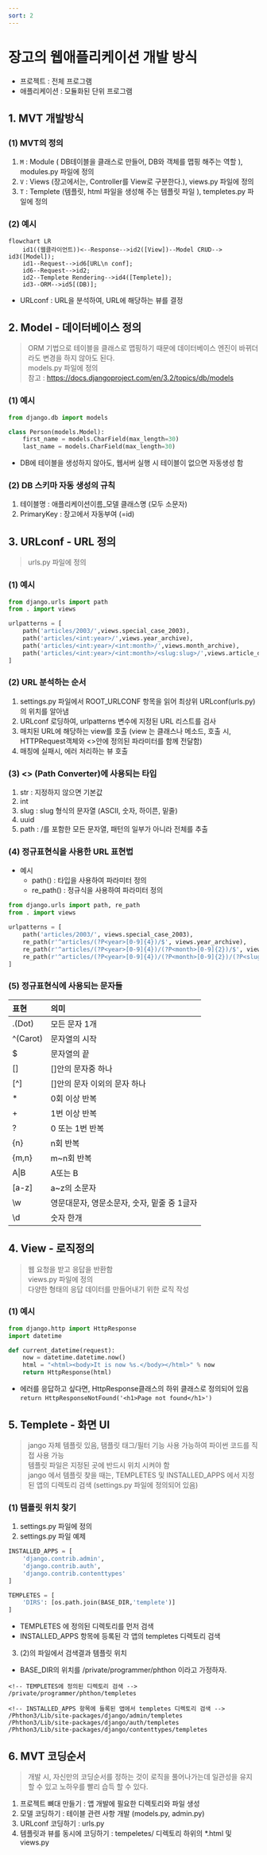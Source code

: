 ```yaml
---
sort: 2
---
```


# 장고의 웹애플리케이션 개발 방식

+ 프로젝트 : 전체 프로그램
+ 애플리케이션 : 모듈화된 단위 프로그램

## 1. MVT 개발방식

### (1) MVT의 정의
1. `M` : Module ( DB테이블을 클래스로 만들어, DB와 객체를 맵핑 해주는 역할 ), modules.py 파일에 정의
2. `V` : Views (장고에서는, Controller를 View로 구분한다.), views.py 파일에 정의
3. `T` : Templete (템플릿, html 파일을 생성해 주는 템플릿 파일 ), templetes.py 파일에 정의

### (2) 예시

```mermaid
flowchart LR
    id1((웹클라이언트))<--Response-->id2([View])--Model CRUD--> id3([Model]);
    id1--Request-->id6[URL\n conf];
    id6--Request-->id2;
    id2--Templete Rendering-->id4([Templete]);
    id3--ORM-->id5[(DB)];
```

+ URLconf : URL을 분석하여, URL에 해당하는 뷰를 결정

## 2. Model - 데이터베이스 정의
> ORM 기법으로 테이블을 클래스로 맵핑하기 때문에 데이터베이스 엔진이 바뀌더라도 변경을 하지 않아도 된다.   
> models.py 파일에 정의   
> 참고 : <https://docs.djangoproject.com/en/3.2/topics/db/models>   

### (1) 예시   

```python
from django.db import models

class Person(models.Model):
    first_name = models.CharField(max_length=30)
    last_name = models.CharField(max_length=30)
```

+ DB에 테이블을 생성하지 않아도, 웹서버 실행 시 테이블이 없으면 자동생성 함

### (2) DB 스키마 자동 생성의 규칙
1. 테이블명 : 애플리케이션이름_모델 클래스명 (모두 소문자)
2. PrimaryKey : 장고에서 자동부여 (=id)

## 3. URLconf - URL 정의
> urls.py 파일에 정의   

### (1) 예시

```python
from django.urls import path
from . import views

urlpatterns = [
    path('articles/2003/',views.special_case_2003),
    path('articles/<int:year>/',views.year_archive),
    path('articles/<int:year>/<int:month>/',views.month_archive),
    path('articles/<int:year>/<int:month>/<slug:slug>/',views.article_detail),
]
```

### (2) URL 분석하는 순서
1. settings.py 파일에서 ROOT_URLCONF 항목을 읽어 최상위 URLconf(urls.py)의 위치를 알아냄
2. URLconf 로딩하여, urlpatterns 변수에 지정된 URL 리스트를 검사
3. 매치된 URL에 해당하는 view를 호출 (view 는 클래스나 메소드, 호출 시, HTTPRequest객체와 <>안에 정의된 파라미터를 함께 전달함)
4. 매칭에 실패시, 에러 처리하는 뷰 호출

### (3) <> (Path Converter)에 사용되는 타입
1. str : 지정하지 않으면 기본값
2. int
3. slug : slug 형식의 문자열 (ASCII, 숫자, 하이픈, 밑줄)
4. uuid 
5. path : /를 포함한 모든 문자열, 패턴의 일부가 아니라 전체를 추출

### (4) 정규표현식을 사용한 URL 표현법

+ 예시
    - path() : 타입을 사용하여 파라미터 정의
    - re_path() : 정규식을 사용하여 파라미터 정의

```python
from django.urls import path, re_path
from . import views

urlpatterns = [
    path('articles/2003/', views.special_case_2003),
    re_path(r'^articles/(?P<year>[0-9]{4})/$', views.year_archive),
    re_path(r'^articles/(?P<year>[0-9]{4})/(?P<month>[0-9]{2})/$', views.month_archive),
    re_path(r'^articles/(?P<year>[0-9]{4})/(?P<month>[0-9]{2})/(?P<slug>[\w-]+)/$',views.article_detail)
]
```

### (5) 정규표현식에 사용되는 문자들

|표현   |의미   |
|:---   |:---   |
|.(Dot) |모든 문자 1개  |
|^(Carot)    |문자열의 시작  |
|$      |문자열의 끝    |
|[]     |[]안의 문자중 하나 |
|[^]    |[]안의 문자 이외의 문자 하나   |
|*      |0회 이상 반복  |
|+      |1번 이상 반복  |
|?      |0 또는 1번 반복    |
|{n}    |n회 반복   |
|{m,n}  |m~n회 반복 |
|A\|B     |A또는 B  |
|[a-z]  |a~z의 소문자   |
|\w     |영문대문자, 영문소문자, 숫자, 밑줄 중 1글자    |
|\d     |숫자 한개  |

## 4. View - 로직정의
> 웹 요청을 받고 응답을 반환함   
> views.py 파일에 정의   
> 다양한 형태의 응답 데이터를 만들어내기 위한 로직 작성   

### (1) 예시

```python
from django.http import HttpResponse
import datetime

def current_datetime(request):
    now = datetime.datetime.now()
    html = "<html><body>It is now %s.</body></html>" % now
    return HttpResponse(html)
```

+ 에러를 응답하고 싶다면, HttpResponse클래스의 하위 클래스로 정의되어 있음   
    `return HttpResponseNotFound('<h1>Page not found</h1>')`

## 5. Templete - 화면 UI
> jango 자체 템플릿 있음, 탬플릿 태그/필터 기능 사용 가능하여 파이썬 코드를 직접 사용 가능   
> 템플릿 파일은 지정된 곳에 반드시 위치 시켜야 함   
> jango 에서 템플릿 찾을 때는, TEMPLETES 및 INSTALLED_APPS 에서 지정된 앱의 디렉토리 검색 (settings.py 파일에 정의되어 있음)   

### (1) 템플릿 위치 찾기
1. settings.py 파일에 정의
2. settings.py 파일 예제

```python
INSTALLED_APPS = [
    'django.contrib.admin',
    'django.contrib.auth',
    'django.contrib.contenttypes'
]

TEMPLETES = [
    'DIRS': [os.path.join(BASE_DIR,'templete')]
]
```

- TEMPLETES 에 정의된 디렉토리를 먼저 검색
- INSTALLED_APPS 항목에 등록된 각 앱의 templetes 디렉토리 검색

3. (2)의 파일에서 검색결과 템플릿 위치
- BASE_DIR의 위치를 /private/programmer/phthon 이라고 가정하자.

```
<!-- TEMPLETES에 정의된 디렉토리 검색 -->
/private/programmer/phthon/templetes

<!-- INSTALLED_APPS 항목에 들록된 앱에서 templetes 디렉토리 검색 -->
/Phthon3/Lib/site-packages/django/admin/templetes
/Phthon3/Lib/site-packages/django/auth/templetes
/Phthon3/Lib/site-packages/django/contenttypes/templetes
```

## 6. MVT 코딩순서
> 개발 시, 자신만의 코딩순서를 정하는 것이 로직을 풀어나가는데 일관성을 유지할 수 있고 노하우를 빨리 습득 할 수 있다.   

1. 프로젝트 뼈대 만들기 : 앱 개발에 필요한 디렉토리와 파일 생성
2. 모델 코딩하기 : 테이블 관련 사항 개발 (models.py, admin.py)
3. URLconf 코딩하기 : urls.py
4. 템플릿과 뷰를 동시에 코딩하기 : tempeletes/ 디렉토리 하위의 *.html 및 views.py
